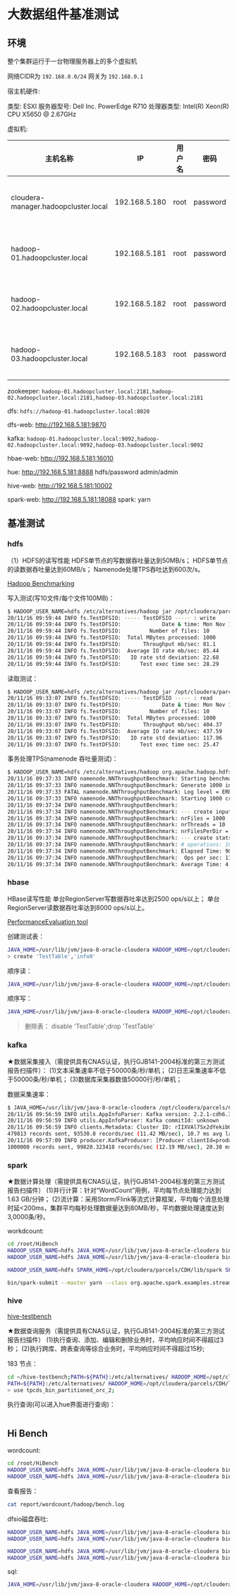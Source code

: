 # 大数据组件基准测试

## 环境

整个集群运行于一台物理服务器上的多个虚拟机

网络CIDR为 `192.168.0.0/24` 网关为 `192.168.0.1`

宿主机硬件:

类型: ESXI
服务器型号: Dell Inc. PowerEdge R710
处理器类型: Intel(R) Xeon(R) CPU X5650 @ 2.67GHz

虚拟机:

|主机名称|IP |用户名|密码|操作系统|硬件|
|---|---|----- | ---- |---|---|
| cloudera-manager.hadoopcluster.local | 192.168.5.180 | root   | password |ubuntu-18.04|4vCPU 8GB内存 64GB磁盘|
| hadoop-01.hadoopcluster.local        | 192.168.5.181 | root   | password |ubuntu-18.04|8vCPU 16GB内存 64GB磁盘|
| hadoop-02.hadoopcluster.local        | 192.168.5.182 | root   | password |ubuntu-18.04|8vCPU 16GB内存 64GB磁盘|
| hadoop-03.hadoopcluster.local        | 192.168.5.183 | root   | password |ubuntu-18.04|8vCPU 16GB内存 64GB磁盘|

zookeeper: `hadoop-01.hadoopcluster.local:2181,hadoop-02.hadoopcluster.local:2181,hadoop-03.hadoopcluster.local:2181`

dfs: `hdfs://hadoop-01.hadoopcluster.local:8020`

dfs-web: http://192.168.5.181:9870

kafka: `hadoop-01.hadoopcluster.local:9092,hadoop-02.hadoopcluster.local:9092,hadoop-03.hadoopcluster.local:9092`

hbae-web: http://192.168.5.181:16010

hue: http://192.168.5.181:8888    hdfs/password   admin/admin

hive-web: http://192.168.5.181:10002

spark-web: http://192.168.5.181:18088
spark: yarn

## 基准测试

### hdfs

（1）HDFS的读写性能
HDFS单节点的写数据吞吐量达到50MB/s；
HDFS单节点的读数据吞吐量达到60MB/s；
Namenode处理TPS吞吐达到600次/s。

[Hadoop Benchmarking](https://hadoop.apache.org/docs/stable/hadoop-project-dist/hadoop-common/Benchmarking.html)

写入测试(写10文件/每个文件100MB)：

```sh
$ HADOOP_USER_NAME=hdfs /etc/alternatives/hadoop jar /opt/cloudera/parcels/CDH/jars/hadoop-mapreduce-client-jobclient-3.0.0-cdh6.3.2-tests.jar TestDFSIO -write -nrFiles 10 -fileSize 100MB
20/11/16 09:59:44 INFO fs.TestDFSIO: ----- TestDFSIO ----- : write
20/11/16 09:59:44 INFO fs.TestDFSIO:             Date & time: Mon Nov 16 09:59:44 UTC 2020
20/11/16 09:59:44 INFO fs.TestDFSIO:         Number of files: 10
20/11/16 09:59:44 INFO fs.TestDFSIO:  Total MBytes processed: 1000
20/11/16 09:59:44 INFO fs.TestDFSIO:       Throughput mb/sec: 81.1
20/11/16 09:59:44 INFO fs.TestDFSIO:  Average IO rate mb/sec: 85.44
20/11/16 09:59:44 INFO fs.TestDFSIO:   IO rate std deviation: 22.68
20/11/16 09:59:44 INFO fs.TestDFSIO:      Test exec time sec: 28.29
```

读取测试：

```sh
$ HADOOP_USER_NAME=hdfs /etc/alternatives/hadoop jar /opt/cloudera/parcels/CDH/jars/hadoop-mapreduce-client-jobclient-3.0.0-cdh6.3.2-tests.jar TestDFSIO -read -nrFiles 10 -fileSize 100MB
20/11/16 09:33:07 INFO fs.TestDFSIO: ----- TestDFSIO ----- : read
20/11/16 09:33:07 INFO fs.TestDFSIO:             Date & time: Mon Nov 16 09:33:07 UTC 2020
20/11/16 09:33:07 INFO fs.TestDFSIO:         Number of files: 10
20/11/16 09:33:07 INFO fs.TestDFSIO:  Total MBytes processed: 1000
20/11/16 09:33:07 INFO fs.TestDFSIO:       Throughput mb/sec: 404.37
20/11/16 09:33:07 INFO fs.TestDFSIO:  Average IO rate mb/sec: 437.59
20/11/16 09:33:07 INFO fs.TestDFSIO:   IO rate std deviation: 117.96
20/11/16 09:33:07 INFO fs.TestDFSIO:      Test exec time sec: 25.47
```

事务处理TPS(namenode 吞吐量测试)：

```sh
$ HADOOP_USER_NAME=hdfs /etc/alternatives/hadoop org.apache.hadoop.hdfs.server.namenode.NNThroughputBenchmark   -fs hdfs://hadoop-01.hadoopcluster.local:8020 -op create -threads 10 -files 1000 -filesPerDir 4 -close
20/11/16 09:37:33 INFO namenode.NNThroughputBenchmark: Starting benchmark: create
20/11/16 09:37:33 INFO namenode.NNThroughputBenchmark: Generate 1000 intputs for create
20/11/16 09:37:33 FATAL namenode.NNThroughputBenchmark: Log level = ERROR
20/11/16 09:37:33 INFO namenode.NNThroughputBenchmark: Starting 1000 create(s).
20/11/16 09:37:34 INFO namenode.NNThroughputBenchmark:
20/11/16 09:37:34 INFO namenode.NNThroughputBenchmark: --- create inputs ---
20/11/16 09:37:34 INFO namenode.NNThroughputBenchmark: nrFiles = 1000
20/11/16 09:37:34 INFO namenode.NNThroughputBenchmark: nrThreads = 10
20/11/16 09:37:34 INFO namenode.NNThroughputBenchmark: nrFilesPerDir = 4
20/11/16 09:37:34 INFO namenode.NNThroughputBenchmark: --- create stats  ---
20/11/16 09:37:34 INFO namenode.NNThroughputBenchmark: # operations: 1000
20/11/16 09:37:34 INFO namenode.NNThroughputBenchmark: Elapsed Time: 904
20/11/16 09:37:34 INFO namenode.NNThroughputBenchmark:  Ops per sec: 1106.1946902654868
20/11/16 09:37:34 INFO namenode.NNThroughputBenchmark: Average Time: 4
```

### hbase

HBase读写性能
单台RegionServer写数据吞吐率达到2500 ops/s以上；
单台RegionServer读数据吞吐率达到8000 ops/s以上。

[PerformanceEvaluation tool](https://hbase.apache.org/book.html#_hbase_pe)

创建测试表：

```sh
JAVA_HOME=/usr/lib/jvm/java-8-oracle-cloudera HADOOP_HOME=/opt/cloudera/parcels/CDH/lib/hadoop /opt/cloudera/parcels/CDH/lib/hbase/bin/hbase shell
> create 'TestTable','info0'
```

顺序读：

```sh
JAVA_HOME=/usr/lib/jvm/java-8-oracle-cloudera HADOOP_HOME=/opt/cloudera/parcels/CDH/lib/hadoop HADOOP_USER_NAME=hdfs /opt/cloudera/parcels/CDH/lib/hbase/bin/hbase pe  --autoFlush=true  --nomapred --rows=10000  sequentialRead 5
```

顺序写：

```sh
JAVA_HOME=/usr/lib/jvm/java-8-oracle-cloudera HADOOP_HOME=/opt/cloudera/parcels/CDH/lib/hadoop HADOOP_USER_NAME=hdfs /opt/cloudera/parcels/CDH/lib/hbase/bin/hbase pe  --autoFlush=true  --nomapred --rows=10000 sequentialWrite 5
```

> 删除表： disable 'TestTable';drop 'TestTable'

### kafka

★数据采集接入（需提供具有CNAS认证，执行GJB141-2004标准的第三方测试报告扫描件）：
(1)文本采集速率不低于50000条/秒/单机；
(2)日志采集速率不低于50000条/秒/单机；
(3)数据库采集器数值50000行/秒/单机；

数据采集速率：

```sh
$ JAVA_HOME=/usr/lib/jvm/java-8-oracle-cloudera /opt/cloudera/parcels/CDH/lib/kafka/bin/kafka-producer-perf-test.sh --topic bench  --throughput 100000 --num-records 1000000 --record-size 128 --producer-props bootstrap.servers=hadoop-01.hadoopcluster.local:9092,hadoop-02.hadoopcluster.local:9092,hadoop-03.hadoopcluster.local:9092 # 10万数据每秒，共计100万数据
20/11/16 09:56:59 INFO utils.AppInfoParser: Kafka version: 2.2.1-cdh6.3.2
20/11/16 09:56:59 INFO utils.AppInfoParser: Kafka commitId: unknown
20/11/16 09:56:59 INFO clients.Metadata: Cluster ID: rIIXVAl7Sx2dYekibQET8g
479813 records sent, 93530.8 records/sec (11.42 MB/sec), 10.7 ms avg latency, 330.0 ms max latency.
20/11/16 09:57:09 INFO producer.KafkaProducer: [Producer clientId=producer-1] Closing the Kafka producer with timeoutMillis = 9223372036854775807 ms.
1000000 records sent, 99820.323418 records/sec (12.19 MB/sec), 20.38 ms avg latency, 334.00 ms max latency, 1 ms 50th, 158 ms 95th, 280 ms 99th, 301 ms 99.9th.
```

### spark

★数据计算处理（需提供具有CNAS认证，执行GJB141-2004标准的第三方测试报告扫描件）
(1)并行计算：针对“WordCount”用例，平均每节点处理能力达到1.63 GB/分钟；
(2)流计算：采用Storm/Flink等流式计算框架，平均每个消息处理时延<200ms，集群平均每秒处理数据量达到80MB/秒，平均数据处理速度达到3,0000条/秒。

workdcount:

```sh
cd /root/HiBench
HADOOP_USER_NAME=hdfs JAVA_HOME=/usr/lib/jvm/java-8-oracle-cloudera bin/workloads/micro/wordcount/prepare/prepare.sh
HADOOP_USER_NAME=hdfs JAVA_HOME=/usr/lib/jvm/java-8-oracle-cloudera bin/workloads/micro/wordcount/hadoop/run.sh
```

```sh
HADOOP_USER_NAME=hdfs SPARK_HOME=/opt/cloudera/parcels/CDH/lib/spark SPARK_MASTER_HOST=yarn ~/spark-bench_2.3.0_0.4.0-RELEASE/bin/spark-bench.sh ~/spark-bench_2.3.0_0.4.0-RELEASE/conf/
```

```sh
bin/spark-submit --master yarn --class org.apache.spark.examples.streaming.NetworkWordCount  examples/jars/spark-examples_2.11-2.4.0-cdh6.3.2.jar  192.168.5.183 9999
```

### hive

[hive-testbench](https://github.com/hortonworks/hive-testbench)

★数据查询服务（需提供具有CNAS认证，执行GJB141-2004标准的第三方测试报告扫描件）
(1)执行查询、添加、编辑和删除业务时，平均响应时间不得超过3秒；
(2)执行跨库、跨表查询等综合业务时，平均响应时间不得超过15秒;

183 节点：

```sh
cd ~/hive-testbench;PATH=${PATH}:/etc/alternatives/ HADOOP_HOME=/opt/cloudera/parcels/CDH/lib/hadoop HADOOP_USER_NAME=hdfs ./tpcds-setup.sh  2 #生成2GB测试数据
PATH=${PATH}:/etc/alternatives/ HADOOP_HOME=/opt/cloudera/parcels/CDH/lib/hadoop HADOOP_USER_NAME=hdfs hive
> use tpcds_bin_partitioned_orc_2;
```

执行查询(可以进入hue界面进行查询)：

```sh

```

## Hi Bench

wordcount:

```sh
cd /root/HiBench
HADOOP_USER_NAME=hdfs JAVA_HOME=/usr/lib/jvm/java-8-oracle-cloudera bin/workloads/micro/wordcount/prepare/prepare.sh
HADOOP_USER_NAME=hdfs JAVA_HOME=/usr/lib/jvm/java-8-oracle-cloudera bin/workloads/micro/wordcount/hadoop/run.sh
```

查看报告：

```sh
cat report/wordcount/hadoop/bench.log
```

dfsio磁盘吞吐:

```sh
HADOOP_USER_NAME=hdfs JAVA_HOME=/usr/lib/jvm/java-8-oracle-cloudera bin/workloads/micro/dfsioe/prepare/prepare.sh
HADOOP_USER_NAME=hdfs JAVA_HOME=/usr/lib/jvm/java-8-oracle-cloudera bin/workloads/micro/dfsioe/hadoop/run.sh
```

```sh
HADOOP_USER_NAME=hdfs JAVA_HOME=/usr/lib/jvm/java-8-oracle-cloudera bin/workloads/streaming/identity/prepare/genSeedDataset.sh
HADOOP_USER_NAME=hdfs JAVA_HOME=/usr/lib/jvm/java-8-oracle-cloudera bin/workloads/streaming/identity/prepare/dataGen.sh
```

sql:

```sh
JAVA_HOME=/usr/lib/jvm/java-8-oracle-cloudera HADOOP_HOME=/opt/cloudera/parcels/CDH/lib/hadoop HADOOP_USER_NAME=hdfs bin/workloads/sql/scan/prepare/prepare.sh

```
